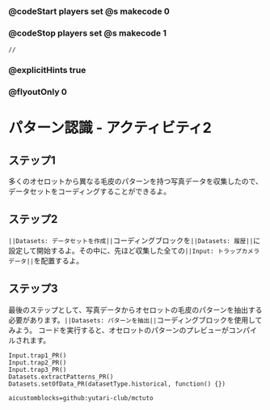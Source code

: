 ### @codeStart players set @s makecode 0
### @codeStop players set @s makecode 1

```template
//
```

### @explicitHints true
### @flyoutOnly 0

# パターン認識 - アクティビティ2

## ステップ1
多くのオセロットから異なる毛皮のパターンを持つ写真データを収集したので、データセットをコーディングすることができるよ。

## ステップ2
`||Datasets: データセットを作成||`コーディングブロックを`||Datasets: 履歴||`に設定して開始するよ。その中に、先ほど収集した全ての`||Input: トラップカメラデータ||`を配置するよ。

## ステップ3
最後のステップとして、写真データからオセロットの毛皮のパターンを抽出する必要があります。`||Datasets: パターンを抽出||`コーディングブロックを使用してみよう。
コードを実行すると、オセロットのパターンのプレビューがコンパイルされます。

<!-- # Activity 2 – Paterns, paterns, paterns...

## Step 1
Now that we have collected a large amount of photographic data with different coat patterns, from a few different ocelots, we can code a dataset. 
 
## Step 2 
Start by using a `||Datasets: make dataset||` coding block, set to `||Datasets: historical||`. Inside of that place all of the `||Input: trap camera data||`
, that was just gathered. 

## Step 3 
As a last step we need to extract the patterns on the ocelots coats from the photographic data. Use a `||Datasets: extract patterns||` coding block.
Now when you run the code, previews of the ocelots patterns will be compiled.  -->

```ghost
Input.trap1_PR()
Input.trap2_PR()
Input.trap3_PR()
Datasets.extractPatterns_PR()
Datasets.setOfData_PR(datasetType.historical, function() {})
```

```package
aicustomblocks=github:yutari-club/mctuto
```